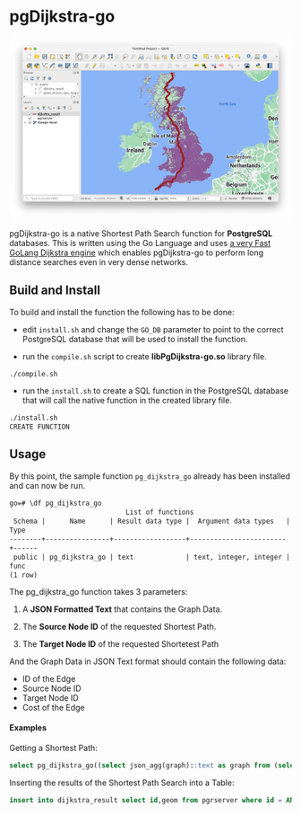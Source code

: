 # pgDijkstra-go

![Alt text](img/dijkstra_search.png "dijkstra search")

pgDijkstra-go is a native Shortest Path Search function for **PostgreSQL** databases. This is written using the Go Language and uses [a very Fast GoLang Dijkstra engine](https://github.com/RyanCarrier/dijkstra) which enables pgDijkstra-go to perform long distance searches even in very dense networks.

## Build and Install

To build and install the function the following has to be done:  

* edit `install.sh` and change the `GO_DB` parameter to point to the correct PostgreSQL database that will be used to install the function. 

* run the `compile.sh` script to create **libPgDijkstra-go.so** library file.

```
./compile.sh
```

* run the `install.sh` to create a SQL  function in the PostgreSQL database that will call the native function in the created library file.

```
./install.sh
CREATE FUNCTION
```

## Usage

By this point, the sample function `pg_dijkstra_go` already has been installed and can now be run.

```
go=# \df pg_dijkstra_go
                             List of functions
 Schema |      Name      | Result data type |  Argument data types   | Type 
--------+----------------+------------------+------------------------+------
 public | pg_dijkstra_go | text             | text, integer, integer | func
(1 row)

```

The pg_dijkstra_go function takes 3 parameters:

1. A **JSON Formatted Text** that contains the Graph Data.

2. The **Source Node ID** of the requested Shortest Path.

3. The **Target Node ID** of the requested Shortetest Path


And the Graph Data in JSON Text format should contain the following data:

* ID of the Edge
* Source Node ID
* Target Node ID
* Cost of the Edge

#### Examples


Getting a Shortest Path:

```sql
select pg_dijkstra_go((select json_agg(graph)::text as graph from (select id,source,target,cost from pgrserver) graph),1209274,1844841);

```

Inserting the results of the Shortest Path Search into a Table:


```sql
insert into dijkstra_result select id,geom from pgrserver where id = ANY(string_to_array((select pg_dijkstra_go((select json_agg(graph)::text as graph from (select id,source,target,cost from pgrserver) graph),1209274,1844841)),',')::int[]);

```